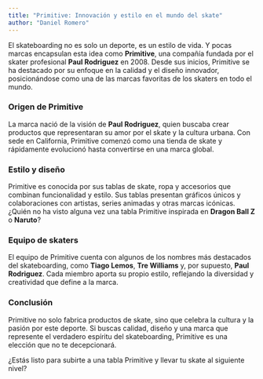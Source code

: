 ```yaml
---
title: "Primitive: Innovación y estilo en el mundo del skate"
author: "Daniel Romero"
---
```


El skateboarding no es solo un deporte, es un estilo de vida. Y pocas marcas encapsulan esta idea como **Primitive**, una compañía fundada por el skater profesional **Paul Rodriguez** en 2008. Desde sus inicios, Primitive se ha destacado por su enfoque en la calidad y el diseño innovador, posicionándose como una de las marcas favoritas de los skaters en todo el mundo.

### Origen de Primitive

La marca nació de la visión de **Paul Rodriguez**, quien buscaba crear productos que representaran su amor por el skate y la cultura urbana. Con sede en California, Primitive comenzó como una tienda de skate y rápidamente evolucionó hasta convertirse en una marca global.

### Estilo y diseño

Primitive es conocida por sus tablas de skate, ropa y accesorios que combinan funcionalidad y estilo. Sus tablas presentan gráficos únicos y colaboraciones con artistas, series animadas y otras marcas icónicas. ¿Quién no ha visto alguna vez una tabla Primitive inspirada en **Dragon Ball Z** o **Naruto**?

### Equipo de skaters

El equipo de Primitive cuenta con algunos de los nombres más destacados del skateboarding, como **Tiago Lemos**, **Tre Williams** y, por supuesto, **Paul Rodriguez**. Cada miembro aporta su propio estilo, reflejando la diversidad y creatividad que define a la marca.

### Conclusión

Primitive no solo fabrica productos de skate, sino que celebra la cultura y la pasión por este deporte. Si buscas calidad, diseño y una marca que represente el verdadero espíritu del skateboarding, Primitive es una elección que no te decepcionará.

¿Estás listo para subirte a una tabla Primitive y llevar tu skate al siguiente nivel?